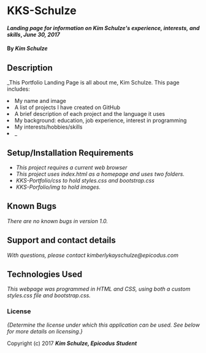 # KKS-Schulze

#### _Landing page for information on Kim Schulze's experience, interests, and skills_, _June 30, 2017_

#### By _**Kim Schulze**_

## Description

_This Portfolio Landing Page is all about me, Kim Schulze.  This page includes:
<li>My name and image</li>
<li>A list of projects I have created on GitHub</li>
<li>A brief description of each project and the language it uses</li>
<li>My background: education, job experience, interest in programming</li>
<li>My interests/hobbies/skills<li>
_

## Setup/Installation Requirements

* _This project requires a current web browser_
* _This project uses index.html as a homepage and uses two folders._
* _KKS-Portfolio/css to hold styles.css and bootstrap.css_
* _KKS-Porfolio/img to hold images._


## Known Bugs

_There are no known bugs in version 1.0._

## Support and contact details

_With questions, please contact kimberlykayschulze@epicodus.com_

## Technologies Used

_This webpage was programmed in HTML and CSS, using both a custom styles.css file and bootstrap.css._

### License

*{Determine the license under which this application can be used.  See below for more details on licensing.}*

Copyright (c) 2017 **_Kim Schulze, Epicodus Student_**
